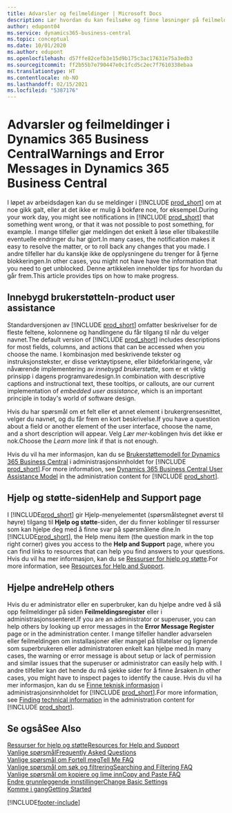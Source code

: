 ```yaml
---
title: Advarsler og feilmeldinger | Microsoft Docs
description: Lær hvordan du kan feilsøke og finne løsninger på feilmeldinger når du arbeider i Business Central.
author: edupont04
ms.service: dynamics365-business-central
ms.topic: conceptual
ms.date: 10/01/2020
ms.author: edupont
ms.openlocfilehash: d57ffe82cefb3e15d9b175c3ac17631e75a3edb3
ms.sourcegitcommit: ff2b55b7e790447e0c1fcd5c2ec7f7610338ebaa
ms.translationtype: HT
ms.contentlocale: nb-NO
ms.lasthandoff: 02/15/2021
ms.locfileid: "5387176"
---
```

# <a name="warnings-and-error-messages-in-dynamics-365-business-central"></a><span data-ttu-id="a418a-103">Advarsler og feilmeldinger i Dynamics 365 Business Central</span><span class="sxs-lookup"><span data-stu-id="a418a-103">Warnings and Error Messages in Dynamics 365 Business Central</span></span>

<span data-ttu-id="a418a-104">I løpet av arbeidsdagen kan du se meldinger i [!INCLUDE [prod_short](includes/prod_short.md)] om at noe gikk galt, eller at det ikke er mulig å bokføre noe, for eksempel.</span><span class="sxs-lookup"><span data-stu-id="a418a-104">During your work day, you might see notifications in [!INCLUDE [prod_short](includes/prod_short.md)] that something went wrong, or that it was not possible to post something, for example.</span></span> <span data-ttu-id="a418a-105">I mange tilfeller gjør meldingen det enkelt å løse eller tilbakestille eventuelle endringer du har gjort.</span><span class="sxs-lookup"><span data-stu-id="a418a-105">In many cases, the notification makes it easy to resolve the matter, or to roll back any changes that you made.</span></span> <span data-ttu-id="a418a-106">I andre tilfeller har du kanskje ikke de opplysningene du trenger for å fjerne blokkeringen.</span><span class="sxs-lookup"><span data-stu-id="a418a-106">In other cases, you might not have have the information that you need to get unblocked.</span></span> <span data-ttu-id="a418a-107">Denne artikkelen inneholder tips for hvordan du går frem.</span><span class="sxs-lookup"><span data-stu-id="a418a-107">This article provides tips on how to make progress.</span></span>  

## <a name="in-product-user-assistance"></a><span data-ttu-id="a418a-108">Innebygd brukerstøtte</span><span class="sxs-lookup"><span data-stu-id="a418a-108">In-product user assistance</span></span>

<span data-ttu-id="a418a-109">Standardversjonen av [!INCLUDE [prod_short](includes/prod_short.md)] omfatter beskrivelser for de fleste feltene, kolonnene og handlingene du får tilgang til når du velger navnet.</span><span class="sxs-lookup"><span data-stu-id="a418a-109">The default version of [!INCLUDE [prod_short](includes/prod_short.md)] includes descriptions for most fields, columns, and actions that can be accessed when you choose the name.</span></span> <span data-ttu-id="a418a-110">I kombinasjon med beskrivende tekster og instruksjonstekster, er disse verktøytipsene, eller bildeforklaringene, vår nåværende implementering av *innebygd brukerstøtte*, som er et viktig prinsipp i dagens programvaredesign.</span><span class="sxs-lookup"><span data-stu-id="a418a-110">In combination with descriptive captions and instructional text, these tooltips, or callouts, are our current implementation of *embedded user assistance*, which is an important principle in today's world of software design.</span></span>  

<span data-ttu-id="a418a-111">Hvis du har spørsmål om et felt eller et annet element i brukergrensesnittet, velger du navnet, og du får frem en kort beskrivelse.</span><span class="sxs-lookup"><span data-stu-id="a418a-111">If you have a question about a field or another element of the user interface, choose the name, and a short description will appear.</span></span> <span data-ttu-id="a418a-112">Velg *Lær mer*-koblingen hvis det ikke er nok.</span><span class="sxs-lookup"><span data-stu-id="a418a-112">Choose the *Learn more* link if that is not enough.</span></span>  

<span data-ttu-id="a418a-113">Hvis du vil ha mer informasjon, kan du se [Brukerstøttemodell for Dynamics 365 Business Central](/dynamics365/business-central/dev-itpro/user-assistance) i administrasjonsinnholdet for [!INCLUDE [prod_short](includes/prod_short.md)].</span><span class="sxs-lookup"><span data-stu-id="a418a-113">For more information, see [Dynamics 365 Business Central User Assistance Model](/dynamics365/business-central/dev-itpro/user-assistance) in the administration content for [!INCLUDE [prod_short](includes/prod_short.md)].</span></span>  

## <a name="help-and-support-page"></a><span data-ttu-id="a418a-114">Hjelp og støtte-siden</span><span class="sxs-lookup"><span data-stu-id="a418a-114">Help and Support page</span></span>

<span data-ttu-id="a418a-115">I [!INCLUDE[prod_short](includes/prod_short.md)] gir Hjelp-menyelementet (spørsmålstegnet øverst til høyre) tilgang til **Hjelp og støtte**-siden, der du finner koblinger til ressurser som kan hjelpe deg med å finne svar på spørsmålene dine.</span><span class="sxs-lookup"><span data-stu-id="a418a-115">In [!INCLUDE[prod_short](includes/prod_short.md)], the Help menu item (the question mark in the top right corner) gives you access to the **Help and Support** page, where you can find links to resources that can help you find answers to your questions.</span></span> <span data-ttu-id="a418a-116">Hvis du vil ha mer informasjon, kan du se [Ressurser for hjelp og støtte](product-help-and-support.md).</span><span class="sxs-lookup"><span data-stu-id="a418a-116">For more information, see [Resources for Help and Support](product-help-and-support.md).</span></span>  

## <a name="help-others"></a><span data-ttu-id="a418a-117">Hjelpe andre</span><span class="sxs-lookup"><span data-stu-id="a418a-117">Help others</span></span>

<span data-ttu-id="a418a-118">Hvis du er administrator eller en superbruker, kan du hjelpe andre ved å slå opp feilmeldinger på siden **Feilmeldingsregister** eller i administrasjonssenteret.</span><span class="sxs-lookup"><span data-stu-id="a418a-118">If you are an administrator or superuser, you can help others by looking up error messages in the **Error Message Register** page or in the administration center.</span></span> <span data-ttu-id="a418a-119">I mange tilfeller handler advarselen eller feilmeldingen om installasjoner eller mangel på tillatelser og lignende som superbrukeren eller administratoren enkelt kan hjelpe med.</span><span class="sxs-lookup"><span data-stu-id="a418a-119">In many cases, the warning or error message is about setup or lack of permission and similar issues that the superuser or administrator can easily help with.</span></span> <span data-ttu-id="a418a-120">I andre tilfeller kan det hende du må sjekke sider for å finne årsaken.</span><span class="sxs-lookup"><span data-stu-id="a418a-120">In other cases, you might have to inspect pages to identify the cause.</span></span> <span data-ttu-id="a418a-121">Hvis du vil ha mer informasjon, kan du se [Finne teknisk informasjon](/dynamics365/business-central/dev-itpro/administration/manage-technical-support#finding-technical-information) i administrasjonsinnholdet for [!INCLUDE [prod_short](includes/prod_short.md)].</span><span class="sxs-lookup"><span data-stu-id="a418a-121">For more information, see [Finding technical information](/dynamics365/business-central/dev-itpro/administration/manage-technical-support#finding-technical-information) in the administration content for [!INCLUDE [prod_short](includes/prod_short.md)].</span></span>  

## <a name="see-also"></a><span data-ttu-id="a418a-122">Se også</span><span class="sxs-lookup"><span data-stu-id="a418a-122">See Also</span></span>

[<span data-ttu-id="a418a-123">Ressurser for hjelp og støtte</span><span class="sxs-lookup"><span data-stu-id="a418a-123">Resources for Help and Support</span></span>](product-help-and-support.md)  
[<span data-ttu-id="a418a-124">Vanlige spørsmål</span><span class="sxs-lookup"><span data-stu-id="a418a-124">Frequently Asked Questions</span></span>](across-faq.md)  
[<span data-ttu-id="a418a-125">Vanlige spørsmål om Fortell meg</span><span class="sxs-lookup"><span data-stu-id="a418a-125">Tell Me FAQ</span></span>](ui-search-faq.md)  
[<span data-ttu-id="a418a-126">Vanlige spørsmål om søk og filtrering</span><span class="sxs-lookup"><span data-stu-id="a418a-126">Searching and Filtering FAQ</span></span>](ui-search-filter-faq.md)  
[<span data-ttu-id="a418a-127">Vanlige spørsmål om kopiere og lime inn</span><span class="sxs-lookup"><span data-stu-id="a418a-127">Copy and Paste FAQ</span></span>](faq-copy-paste.yml)  
[<span data-ttu-id="a418a-128">Endre grunnleggende innstillinger</span><span class="sxs-lookup"><span data-stu-id="a418a-128">Change Basic Settings</span></span>](ui-change-basic-settings.md)  
[<span data-ttu-id="a418a-129">Komme i gang</span><span class="sxs-lookup"><span data-stu-id="a418a-129">Getting Started</span></span>](product-get-started.md)  


[!INCLUDE[footer-include](includes/footer-banner.md)]
